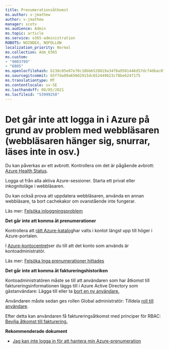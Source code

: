 ```yaml
---
title: Prenumerationsåtkomst
ms.author: v-jmathew
author: v-jmathew
manager: scotv
ms.audience: Admin
ms.topic: article
ms.service: o365-administration
ROBOTS: NOINDEX, NOFOLLOW
localization_priority: Normal
ms.collection: Adm_O365
ms.custom:
- "9003799"
- "6805"
ms.openlocfilehash: b138c05e87e70c18bb6528819a34f8a9501446d57dcf4dbac0734f70fbc3466b
ms.sourcegitcommit: b5f7da89a650d2915dc652449623c78be6247175
ms.translationtype: MT
ms.contentlocale: sv-SE
ms.lasthandoff: 08/05/2021
ms.locfileid: "53999258"
---
```

# <a name="unable-to-sign-in-azure-due-to-browser-issues-browser-hangs-keeps-spinning-does-not-load-etc"></a>Det går inte att logga in i Azure på grund av problem med webbläsaren (webbläsaren hänger sig, snurrar, läses inte in osv.)

Du kan påverkas av ett avbrott. Kontrollera om det är pågående avbrott: [Azure Health Status](https://status.azure.com/status/history/).

Logga ut från alla aktiva Azure-sessioner. Starta ett privat eller inkognitoläge i webbläsaren.

Du kan också prova att uppdatera webbläsaren, använda en annan webbläsare, ta bort cachekakor om ovanstående inte fungerar.

Läs mer: [Felsöka inloggningsproblem](https://support.microsoft.com/help/4042961/troubleshoot-why-you-can-t-sign-in-to-manage-your-azure-subscription)

**Det går inte att komma åt prenumerationer**

Kontrollera att [rätt Azure-katalog](https://portal.azure.com/)har valts i kontot längst upp till höger i Azure-portalen.

I [Azure-kontocentret](https://account.windowsazure.com/Subscriptions)ser du till att det konto som används är kontoadministratör.

Läs mer: [Felsöka Inga prenumerationer hittades](https://docs.microsoft.com/azure/billing/billing-no-subscriptions-found?WT.mc_id=Portal-Microsoft_Azure_Support)

**Det går inte att komma åt faktureringshistoriken**

Kontoadministratören måste se till att användaren som har åtkomst till faktureringsinformationen läggs till i Azure Active Directory som gästanvändare: Lägga till eller ta [bort en ny användare.](https://docs.microsoft.com/azure/active-directory/fundamentals/add-users-azure-active-directory?WT.mc_id=Portal-Microsoft_Azure_Support)

Användaren måste sedan ges rollen Global administratör: Tilldela [roll till användare](https://docs.microsoft.com/azure/active-directory/fundamentals/active-directory-users-assign-role-azure-portal?WT.mc_id=Portal-Microsoft_Azure_Support).

Efter detta kan användaren få faktureringsåtkomst med principer för RBAC: [Bevilja åtkomst till fakturering.](https://docs.microsoft.com/azure/billing/billing-manage-access?WT.mc_id=Portal-Microsoft_Azure_Support)

**Rekommenderade dokument**

-   [Jag kan inte logga in för att hantera min Azure-prenumeration](https://docs.microsoft.com/azure/billing-cannot-login-subscription?WT.mc_id=Portal-Microsoft_Azure_Support)